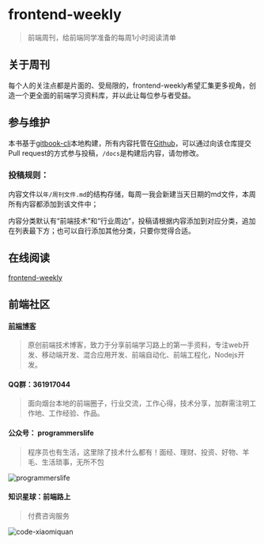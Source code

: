 # frontend-weekly

> 前端周刊，给前端同学准备的每周1小时阅读清单

## 关于周刊

每个人的关注点都是片面的、受局限的，frontend-weekly希望汇集更多视角，创造一个更全面的前端学习资料库，并以此让每位参与者受益。

## 参与维护

本书基于[gitbook-cli](https://help.gitbook.com/)本地构建，所有内容托管在[Github](https://github.com/tower1229/frontend-weekly)，可以通过向该仓库提交Pull request的方式参与投稿，`/docs`是构建后内容，请勿修改。

### 投稿规则：

内容文件以`年/周刊文件.md`的结构存储，每周一我会新建当天日期的md文件，本周所有内容都添加到该文件中；

内容分类默认有“前端技术”和“行业周边”，投稿请根据内容添加到对应分类，追加在列表最下方；也可以自行添加其他分类，只要你觉得合适。

## 在线阅读

[frontend-weekly](https://frontend-weekly.com/)

## 前端社区

#### [前端博客](https://refined-x.com/)

> 原创前端技术博客，致力于分享前端学习路上的第一手资料，专注web开发、移动端开发、混合应用开发、前端自动化、前端工程化，Nodejs开发。

#### QQ群：361917044

> 面向烟台本地的前端圈子，行业交流，工作心得，技术分享，加群需注明工作地、工作经验、作品。

#### 公众号： programmerslife

> 程序员也有生活，这里除了技术什么都有！面经、理财、投资、好物、羊毛、生活琐事，无所不包

![programmerslife](https://refined-x.com/asset/wechat.jpg)

#### 知识星球：前端路上

> 付费咨询服务

![code-xiaomiquan](https://refined-x.com/asset/code-xiaomiquan.png)
